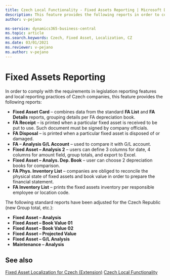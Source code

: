 ```yaml
---
title: Czech Local Functionality - Fixed Assets Reporting | Microsoft Docs
description: This feature provides the following reports in order to comply with the requirements in legislation reporting features and local reporting practices of Czech companies.
author: v-pejano

ms-service: dynamics365-business-central
ms.topic: article
ms.search.keywords: Czech, Fixed Asset, Localization, CZ
ms.date: 03/01/2021
ms.reviewer: v-pejano
ms.author: v-pejano
---
```


# Fixed Assets Reporting

In order to comply with the requirements in legislation reporting features and local reporting practices of Czech companies, this feature provides the following reports:

- **Fixed Asset Card** – combines data from the standard **FA List** and **FA Details** reports, grouping details per FA depreciation book.
- **FA Receipt** – is printed when a particular fixed asset is received to be put to use. Such document must be signed by company officials.
- **FA Disposal** – is printed when a particular fixed asset is disposed of or damaged.
- **FA – Analysis G/L Account** – used to compare it with G/L account.
- **Fixed Asset – Analysis 2** – users can define 3 columns for date, 4 columns for amount field, group totals, and export to Excel.
- **Fixed Asset – Analys. Dep. Book** – user can choose 2 depreciation books for comparison.
- **FA Phys. Inventory List** – companies are obliged to reconcile the physical state of fixed assets and book value in order to prepare the financial statement.  
- **FA Inventory List** – prints the fixed assets inventory per responsible employee or location code.

The following standard reports have been adjusted for the Czech Republic (new Group total, etc.):
- **Fixed Asset – Analysis**
- **Fixed Asset – Book Value 01**
- **Fixed Asset – Book Value 02**
- **Fixed Asset – Projected Value**
- **Fixed Asset – G/L Analysis**
- **Maintenance – Analysis**

## See also

[Fixed Asset Localization for Czech (Extension)](ui-extensions-fixed-asset-localization-cz.md)
[Czech Local Functionality](czech-local-functionality.md)
